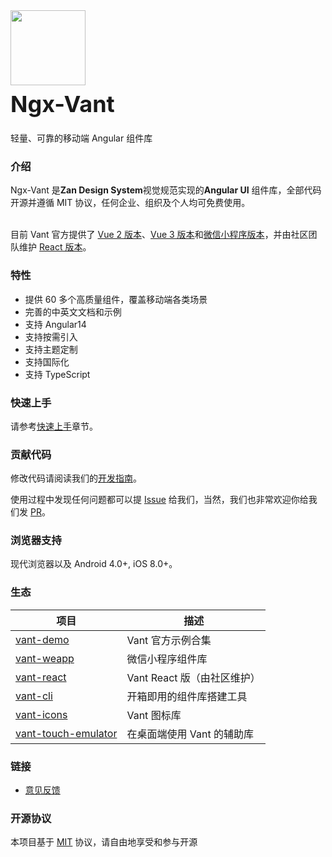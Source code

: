 <div class="card">
  <div class="van-doc-intro">
    <img class="van-doc-intro__logo" style="width: 120px; height: 120px;" src="https://img.yzcdn.cn/vant/logo.png">
    <h2 style="margin: 0; font-size: 36px; line-height: 60px;">Ngx-Vant</h2>
    <p>轻量、可靠的移动端 Angular 组件库</p>
  </div>
</div>

### 介绍

Ngx-Vant 是**Zan Design System**视觉规范实现的**Angular UI** 组件库，全部代码开源并遵循 MIT 协议，任何企业、组织及个人均可免费使用。 <br><br>

目前 Vant 官方提供了 [Vue 2 版本](https://vant-contrib.gitee.io/vant)、[Vue 3 版本](https://vant-contrib.gitee.io/vant/next)和[微信小程序版本](http://vant-contrib.gitee.io/vant-weapp)，并由社区团队维护 [React 版本](https://github.com/mxdi9i7/vant-react)。

### 特性

- 提供 60 多个高质量组件，覆盖移动端各类场景
- 完善的中英文文档和示例
- 支持 Angular14
- 支持按需引入
- 支持主题定制
- 支持国际化
- 支持 TypeScript

### 快速上手

请参考[快速上手](#/zh-CN/quickstart)章节。

### 贡献代码

修改代码请阅读我们的[开发指南](#/zh-CN/contribution)。

使用过程中发现任何问题都可以提 [Issue](https://github.com/yutao331763646/ngx-vant-revive/issues) 给我们，当然，我们也非常欢迎你给我们发 [PR](https://github.com/yutao331763646/ngx-vant-revive/pulls)。

### 浏览器支持

现代浏览器以及 Android 4.0+, iOS 8.0+。

### 生态

| 项目                                                                                        | 描述                        |
| ------------------------------------------------------------------------------------------- | --------------------------- |
| [vant-demo](https://github.com/youzan/vant-demo)                                            | Vant 官方示例合集           |
| [vant-weapp](https://github.com/youzan/vant-weapp)                                          | 微信小程序组件库            |
| [vant-react](https://github.com/mxdi9i7/vant-react)                                         | Vant React 版（由社区维护） |
| [vant-cli](https://github.com/youzan/vant/tree/dev/packages/vant-cli)                       | 开箱即用的组件库搭建工具    |
| [vant-icons](https://github.com/youzan/vant/tree/dev/packages/vant-icons)                   | Vant 图标库                 |
| [vant-touch-emulator](https://github.com/youzan/vant/tree/dev/packages/vant-touch-emulator) | 在桌面端使用 Vant 的辅助库  |

### 链接

- [意见反馈](https://github.com/yutao331763646/ngx-vant-revive/issues)

### 开源协议

本项目基于 [MIT](https://zh.wikipedia.org/wiki/MIT%E8%A8%B1%E5%8F%AF%E8%AD%89) 协议，请自由地享受和参与开源
